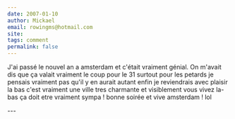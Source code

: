 ```yaml
---
date: 2007-01-10
author: Mickael
email: rowingms@hotmail.com
site: 
tags: comment
permalink: false
---
```


<p>J'ai passé le nouvel an a amsterdam et c'était vraiment génial. On m'avait dis que ça valait vraiment le coup pour le 31 surtout pour les petards je pensais vraiment pas qu'il y en aurait autant enfin je reviendrais avec plaisir la bas c'est vraiment une ville tres charmante et visiblement vous vivez la-bas ça doit etre vraiment sympa ! bonne soirée et vive amsterdam ! lol</p>
---